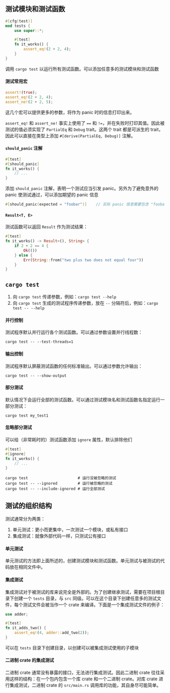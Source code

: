## 测试模块和测试函数

```rust
#[cfg(test)]
mod tests {
    use super::*;

    #[test]
    fn it_works() {
        assert_eq!(2 + 2, 4);
    }
}
```

调用 `cargo test` 以运行所有测试函数。可以添加任意多的测试模块和测试函数

#### 测试常用宏

```rust
assert!(true);
assert_eq!(2 + 2, 4);
assert_ne!(2 + 2, 5);
```

这几个宏可以提供更多的参数，将作为 panic 时的信息打印出来。

`assert_eq!` 和 `assert_ne!` 事实上使用了 `==` 和 `!=`，并在失败时打印其值。因此被测试的值必须实现了 `PartialEq` 和 `Debug` trait。这两个 trait 都是可派生的 trait，因此可以直接在类型上添加 `#[derive(PartialEq, Debug)]` 注解。

#### `should_panic` 注解

```rust
#[test]
#[should_panic]
fn it_works() {
    // ...
}
```

添加 `should_panic` 注解，表明一个测试应当引发 panic。另外为了避免意外的 panic 使测试通过，可以添加期望的 panic 信息

```rust
#[should_panic(expected = "foobar")]	// 实际 panic 信息需要包含 "foobar"
```

#### `Result<T, E>`

测试函数可以返回 `Result` 作为测试结果：

```rust
#[test]
fn it_works() -> Result<(), String> {
    if 2 + 2 == 4 {
        Ok(())
    } else {
        Err(String::from("two plus two does not equal four"))
    }
}
```

## `cargo test`

1. 向 `cargo test`  传递参数，例如：`cargo test --help`
2. 向 `cargo test`  生成的测试程序传递参数，放在 `--` 分隔符后，例如：`cargo test -- --help`

#### 并行控制

测试程序默认并行运行各个测试函数。可以通过参数设置并行线程数：

```shell
cargo test -- --test-threads=1
```

#### 输出控制

测试程序默认屏蔽测试函数的任何标准输出。可以通过参数允许输出：

```shell
cargo test -- --show-output
```

#### 部分测试

默认情况下会运行全部的测试函数。可以通过测试模块名和测试函数名指定运行一部分测试：

```shell
cargo test my_test1
```

#### 忽略部分测试

可以给（非常耗时的）测试函数添加 `ignore` 属性，默认排除他们

```rust
#[test]
#[ignore]
fn it_works() {
    // ...
}
```

```shell
cargo test						# 运行没被忽略的测试
cargo test -- --ignored			# 运行被忽略的测试
cargo test -- --include-ignored	# 运行全部测试
```

## 测试的组织结构

测试通常分为两类：

1. 单元测试：更小而更集中，一次测试一个模块，或私有接口
2. 集成测试：就像外部代码一样，只测试公有接口

#### 单元测试

单元测试的方法即上面所述的，创建测试模块和测试函数。单元测试与被测试的代码放在相同文件中。

#### 集成测试

集成测试对于被测试的库来说完全是外部的。为了创建继承测试，需要在项目根目录下创建一个 `tests` 目录，与 `src` 同级。可以在这个目录下创建任意多的测试文件，每个测试文件会被当作一个 crate 来编译。下面是一个集成测试文件的例子：

```rust
use adder;

#[test]
fn it_adds_two() {
    assert_eq!(4, adder::add_two(2));
}
```

可以在 `tests` 目录下创建目录，以创建可以被集成测试使用的子模块

#### 二进制 crate 的集成测试

二进制 crate 通常没有暴露的接口，无法进行集成测试。因此二进制 crate 往往采用这样的结构：在一个包内包含一个库 crate 和一个二进制 crate。对库 crate 进行集成测试，二进制 crate 的 `src/main.rs` 调用库的功能，其自身尽可能简单。

